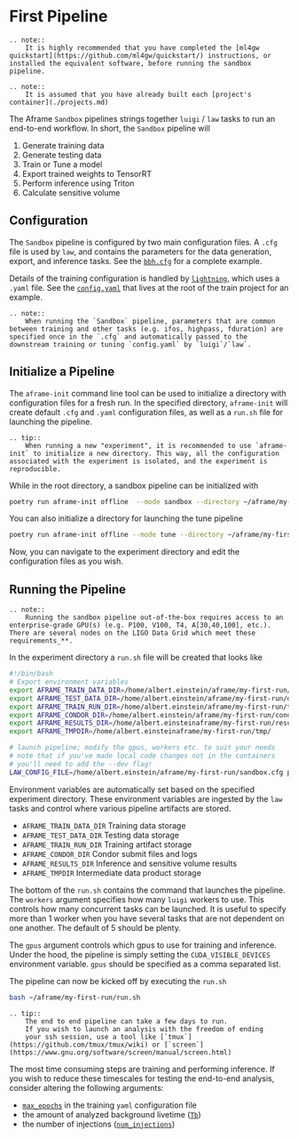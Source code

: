 First Pipeline
==============

```{eval-rst}
.. note::
    It is highly recommended that you have completed the [ml4gw quickstart](https://github.com/ml4gw/quickstart/) instructions, or installed the equivalent software, before running the sandbox pipeline.
```

```{eval-rst}
.. note::
    It is assumed that you have already built each [project's container](./projects.md)
```

The Aframe `Sandbox` pipelines strings together `luigi` / `law` tasks to run an end-to-end workflow.
In short, the `Sandbox` pipeline will

1. Generate training data 
2. Generate testing data
3. Train or Tune a model
4. Export trained weights to TensorRT
5. Perform inference using Triton
6. Calculate sensitive volume

## Configuration
The `Sandbox` pipeline is configured by two main configuration files. A `.cfg` file is used by `law`, and contains the parameters
for the data generation, export, and inference tasks. See the [`bbh.cfg`](../aframe/pipelines/sandbox/configs/bbh.cfg) for a complete example.

Details of the training configuration is handled by [`lightning`](https://lightning.ai/docs/pytorch/stable/), which 
uses a `.yaml` file. See the [`config.yaml`](../../../projects/train/config.yaml) that lives at the root of the train project for an example. 

```{eval-rst}
.. note::
    When running the `Sandbox` pipeline, parameters that are common between training and other tasks (e.g. ifos, highpass, fduration) are specified once in the `.cfg` and automatically passed to the downstream training or tuning `config.yaml` by `luigi`/`law`.
```

## Initialize a Pipeline
The `aframe-init` command line tool can be used to initialize a directory with configuration files for a fresh run. 
In the specified directory, `aframe-init` will create default `.cfg` and `.yaml` configuration files, as well as a `run.sh` file for launching the pipeline.

```{eval-rst}
.. tip::
    When running a new "experiment", it is recommended to use `aframe-init` to initialize a new directory. This way, all the configuration associated with the experiment is isolated, and the experiment is reproducible.
```


While in the root directory, a sandbox pipeline can be initialized with

```bash
poetry run aframe-init offline  --mode sandbox --directory ~/aframe/my-first-run/ 
```

You can also initialize a directory for launching the tune pipeline

```bash
poetry run aframe-init offline --mode tune --directory ~/aframe/my-first-tune-run/ 
```

Now, you can navigate to the experiment directory and edit the configuration files as you wish.

## Running the Pipeline
```{eval-rst}
.. note:: 
    Running the sandbox pipeline out-of-the-box requires access to an enterprise-grade GPU(s) (e.g. P100, V100, T4, A[30,40,100], etc.). There are several nodes on the LIGO Data Grid which meet these requirements_**.
```

In the experiment directory a `run.sh` file will be created that looks like 

```bash
#!/bin/bash
# Export environment variables
export AFRAME_TRAIN_DATA_DIR=/home/albert.einstein/aframe/my-first-run/data/train
export AFRAME_TEST_DATA_DIR=/home/albert.einstein/aframe/my-first-run/data/test
export AFRAME_TRAIN_RUN_DIR=/home/albert.einstein/aframe/my-first-run/training
export AFRAME_CONDOR_DIR=/home/albert.einstein/aframe/my-first-run/condor
export AFRAME_RESULTS_DIR=/home/albert.einsteinaframe/my-first-run/results
export AFRAME_TMPDIR=/home/albert.einsteinaframe/my-first-run/tmp/

# launch pipeline; modify the gpus, workers etc. to suit your needs
# note that if you've made local code changes not in the containers
# you'll need to add the --dev flag!
LAW_CONFIG_FILE=/home/albert.einstein/aframe/my-first-run/sandbox.cfg poetry run --directory /home/albert.einstein/projects/aframev2 law run aframe.pipelines.sandbox.Sandbox --workers 5 --gpus 0
```

Environment variables are automatically set based on the specified experiment directory. These environment variables
are ingested by the `law` tasks and control where various pipeline artifacts are stored.

- `AFRAME_TRAIN_DATA_DIR` Training data storage
- `AFRAME_TEST_DATA_DIR` Testing data storage
- `AFRAME_TRAIN_RUN_DIR` Training artifact storage
- `AFRAME_CONDOR_DIR` Condor submit files and logs
- `AFRAME_RESULTS_DIR` Inference and sensitive volume results
- `AFRAME_TMPDIR` Intermediate data product storage 

The bottom of the `run.sh` contains the command that launches the pipeline. The `workers` argument specifies how many `luigi` workers to use. This controls how many concurrent tasks can be launched. It is useful to specify more than 1 worker when you have several tasks that are not dependent on one another. The default of 5 should be plenty.

The `gpus` argument controls which gpus to use for training and inference. Under the hood, the pipeline is simply setting
the `CUDA_VISIBLE_DEVICES` environment variable. `gpus` should be specified as a comma separated list.

The pipeline can now be kicked off by executing the `run.sh` 

```bash
bash ~/aframe/my-first-run/run.sh
```

```{eval-rst}
.. tip:: 
    The end to end pipeline can take a few days to run. 
    If you wish to launch an analysis with the freedom of ending
    your ssh session, use a tool like [`tmux`](https://github.com/tmux/tmux/wiki) or [`screen`](https://www.gnu.org/software/screen/manual/screen.html)
```

The most time consuming steps are training and performing inference. If you wish to reduce these timescales for testing the end-to-end analysis, consider altering the following arguments:
- [`max_epochs`](../../../projects/train/config.yaml#92) in the training `yaml` configuration file
- the amount of analyzed background livetime ([`Tb`](./configs/base.cfg#17)) 
- the number of injections ([`num_injections`](./configs/base.cfg#101))
